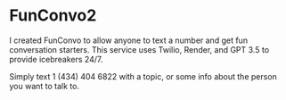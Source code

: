 # FunConvo2
I created FunConvo to allow anyone to text a number and get fun conversation starters. This service uses Twilio, Render, and GPT 3.5 to provide icebreakers 24/7.

Simply text 1 (434) 404 6822 with a topic, or some info about the person you want to talk to.

